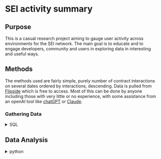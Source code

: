 # SEI activity summary


## Purpose

This is a casual research project aiming to gauge user activity across environments for the SEI network.
The main goal is to educate and to engage developers, community and users in exploring data in interesting and useful ways.


## Methods

The methods used are fairly simple, purely number of contract interactions on several dates ordered by interactions, descending.
Data is pulled from [Flipside](https://flipsidecrypto.xyz) which is free to access.
Most of this can be done by anyone including those with very little or no experience, with some assistance from an openAI tool like [chatGPT](https://chat.openai.com/chat) or [Claude](https://claude.ai).


### Gathering Data

<details>

<summary>SQL</summary>

This SQL query fetches data from both environments over several staggered dates to ensure a fair comparison:

1. **`relevant_dates` CTE:**
   - This Common Table Expression (CTE) defines a list of specific dates, representing every second Monday over the past three months.

2. **`evm_data` CTE:**
   - This CTE selects data from the `sei.core_evm.fact_transactions` table, focusing on transactions where the `to_address` (contract address) is not null. It filters records to include only those with a `block_timestamp` matching the dates listed in `relevant_dates`. The data is grouped by day and contract address, counting the number of interactions (`COUNT(*)`). The results are ordered by the number of interactions in descending order and limited to 1000 records for manageability.

3. **`cosmwasm_data` CTE:**
   - Similar to `evm_data`, this CTE selects data from the `sei.core.fact_msgs` table, using `tx_id` as the identifier for interactions (assuming it relates to contract interactions). It also filters by the specified dates, groups by day and `tx_id`, counts the interactions, and orders and limits the results similarly to `evm_data`.

4. **Final `SELECT` Statement:**
   - This statement combines the results from the `evm_data` and `cosmwasm_data` CTEs using `UNION ALL`, ensuring that all records from both environments are included. It selects the day, environment (either 'EVM' or 'CosmWasm'), contract address, and the number of interactions, ordering the combined results by day and interactions in ascending order.

5. **The final `ORDER BY` clause:**
   - Sorts the combined results by interactions in descending order `(DESC)`, followed by day in ascending order `(ASC)`.

</details>

## Data Analysis

<details>

<summary>python</summary>

The Python script does the following:

1. **Intake CSV Data:**
   - Reads from specified CSV using `pd.read_csv()`.

2. **Data Processing:**
   - Converts the 'DAY' column to a datetime format using `pd.to_datetime()` with error handling to coerce invalid entries to `NaT` (Not a Time).
   - Drops rows where the 'DAY' column could not be converted to datetime (those with `NaT` values).

3. **Plotting Functions:**
   - `plot_top_interacted(data, output_file)`: Creates a horizontal bar chart of the top 10 contracts by interactions, sorted in descending order.
   - `plot_interactions_by_environment(data, output_file)`: Creates a bar chart showing total interactions, by environment (EVM/CW).

4. **Generates Visual Charts:**
   - Uses plot data to generate visualized data and export as PNG files.

</details>
